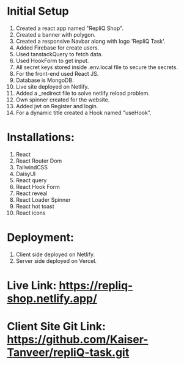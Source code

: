 # Initial Setup
1. Created a react app named "RepliQ Shop". 
2. Created a banner with polygon.
3. Created a responsive Navbar along with logo 'RepliQ Task'. 
4. Added Firebase for create users.
5. Used tanstackQuery to fetch data.
6. Used HookForm to get input.
7. All secret keys stored inside .env.local file to secure the secrets.
8. For the front-end used React JS.
9. Database is MongoDB.
10. Live site deployed on Netlify.
11. Added a _redirect  file to solve netlify reload problem.
12. Own spinner created for the website.
13. Added jwt on Register and login.
14. For a dynamic title created a Hook named "useHook".


# Installations:
1. React
2. React Router Dom
3. TailwindCSS
4. DaisyUI
5. React query
6. React Hook Form
7. React reveal
8. React Loader Spinner
9. React hot toast
10. React icons

# Deployment:
1. Client side deployed on Netlify.
2. Server side deployed on Vercel.

# Live Link: https://repliq-shop.netlify.app/
# Client Site Git Link: https://github.com/Kaiser-Tanveer/repliQ-task.git